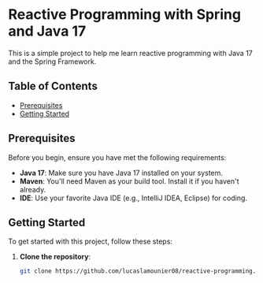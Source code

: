 # Reactive Programming with Spring and Java 17

This is a simple project to help me learn reactive programming with Java 17 and the Spring Framework.

## Table of Contents

- [Prerequisites](#prerequisites)
- [Getting Started](#getting-started)

## Prerequisites

Before you begin, ensure you have met the following requirements:

- **Java 17**: Make sure you have Java 17 installed on your system.
- **Maven**: You'll need Maven as your build tool. Install it if you haven't already.
- **IDE**: Use your favorite Java IDE (e.g., IntelliJ IDEA, Eclipse) for coding.

## Getting Started

To get started with this project, follow these steps:

1. **Clone the repository**:

   ```bash
   git clone https://github.com/lucaslamounier08/reactive-programming.git